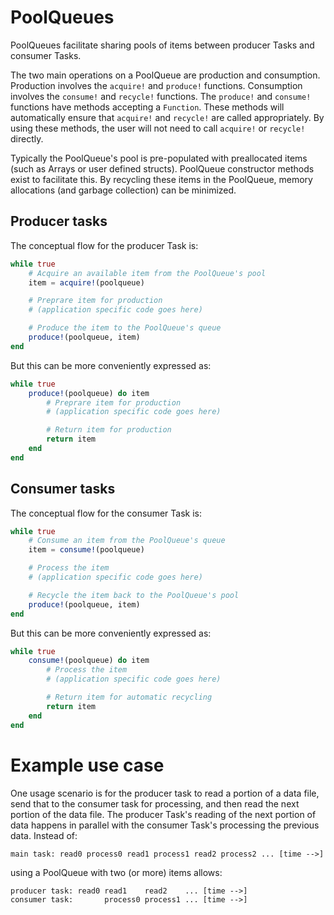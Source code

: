 # PoolQueues

PoolQueues facilitate sharing pools of items between producer Tasks and consumer
Tasks.

The two main operations on a PoolQueue are production and consumption.
Production involves the `acquire!` and `produce!` functions.  Consumption
involves the `consume!` and `recycle!` functions.  The `produce!` and
`consume!` functions have methods accepting a `Function`.  These methods will
automatically ensure that `acquire!` and `recycle!` are called appropriately.
By using these methods, the user will not need to call `acquire!` or `recycle!`
directly.

Typically the PoolQueue's pool is pre-populated with preallocated items (such
as Arrays or user defined structs).  PoolQueue constructor methods exist to
facilitate this.  By recycling these items in the PoolQueue, memory allocations
(and garbage collection) can be minimized.

## Producer tasks

The conceptual flow for the producer Task is:

```julia
while true
    # Acquire an available item from the PoolQueue's pool
    item = acquire!(poolqueue)

    # Preprare item for production
    # (application specific code goes here)

    # Produce the item to the PoolQueue's queue
    produce!(poolqueue, item)
end
```

But this can be more conveniently expressed as:

```julia
while true
    produce!(poolqueue) do item
        # Preprare item for production
        # (application specific code goes here)

        # Return item for production
        return item
    end
end
```

## Consumer tasks

The conceptual flow for the consumer Task is:

```julia
while true
    # Consume an item from the PoolQueue's queue
    item = consume!(poolqueue)

    # Process the item
    # (application specific code goes here)

    # Recycle the item back to the PoolQueue's pool
    produce!(poolqueue, item)
end
```

But this can be more conveniently expressed as:

```julia
while true
    consume!(poolqueue) do item
        # Process the item
        # (application specific code goes here)

        # Return item for automatic recycling
        return item
    end
end
```

# Example use case

One usage scenario is for the producer task to read a portion of a data file,
send that to the consumer task for processing, and then read the next portion of
the data file.  The producer Task's reading of the next portion of data happens
in parallel with the consumer Task's processing the previous data.  Instead of:

    main task: read0 process0 read1 process1 read2 process2 ... [time -->]

using a PoolQueue with two (or more) items allows:

    producer task: read0 read1    read2    ... [time -->]
    consumer task:       process0 process1 ... [time -->]
